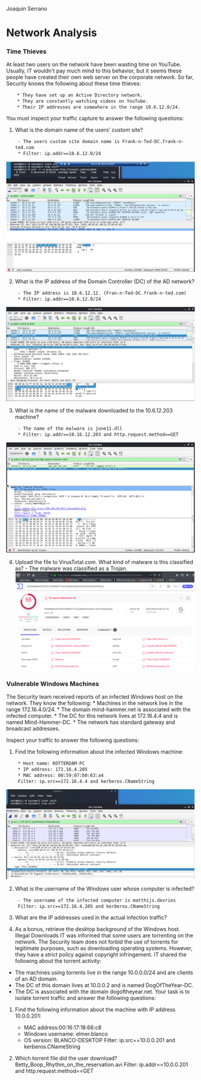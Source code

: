﻿Joaquin Serrano

# Network Analysis

### Time Thieves

At least two users on the network have been wasting time on YouTube. Usually, IT wouldn't pay much mind to this behavior, but it seems these people have created their own web server on the corporate network. So far, Security knows the following about these time thieves:

        * They have set up an Active Directory network.
        * They are constantly watching videos on YouTube.
        * Their IP addresses are somewhere in the range 10.6.12.0/24.

You must inspect your traffic capture to answer the following questions:

1. What is the domain name of the users' custom site?

        - The users custom site domain name is Frank-n-Ted-DC.frank-n-ted.com
        * Filter: ip.addr==10.6.12.0/24
![](https://github.com/y2keno/final_project/blob/7341658c3d5d585ec520a540ff09a297bb08c098/Final_%20Network%20Analysis/images/image5.png)
  
2. What is the IP address of the Domain Controller (DC) of the AD network?

        - The IP address is 10.6.12.12. (Fran-n-Ted-DC.frank-n-ted.com)
        * Filter: ip.addr==10.6.12.0/24
![](https://github.com/y2keno/final_project/blob/7341658c3d5d585ec520a540ff09a297bb08c098/Final_%20Network%20Analysis/images/image4.png)
          
3. What is the name of the malware downloaded to the 10.6.12.203 machine? 

        - The name of the malware is june11.dll
        * Filter: ip.addr==10.16.12.203 and http.request.method==GET
![](https://github.com/y2keno/final_project/blob/7341658c3d5d585ec520a540ff09a297bb08c098/Final_%20Network%20Analysis/images/image9.png)
  
4. Upload the file to VirusTotal.com. What kind of malware is this classified as?
        - The malware was classified as a Trojan.
![](https://github.com/y2keno/final_project/blob/7341658c3d5d585ec520a540ff09a297bb08c098/Final_%20Network%20Analysis/images/image3.png) 
  

### Vulnerable Windows Machines

The Security team received reports of an infected Windows host on the network. They know the following:
        * Machines in the network live in the range 172.16.4.0/24.
        * The domain mind-hammer.net is associated with the infected computer.
        * The DC for this network lives at 172.16.4.4 and is named Mind-Hammer-DC.
        * The network has standard gateway and broadcast addresses.

Inspect your traffic to answer the following questions:

1. Find the following information about the infected Windows machine:

        * Host name: ROTTERDAM-PC
        * IP address: 172.16.4.205
        * MAC address: 00:59:07:b0:63:a4
        Filter: ip.src==172.16.4.4 and kerberos.CNameString
![](https://github.com/y2keno/final_project/blob/7341658c3d5d585ec520a540ff09a297bb08c098/Final_%20Network%20Analysis/images/image10.png)
  
2. What is the username of the Windows user whose computer is infected?

        - The username of the infected computer is matthijs.devries
        Filter: ip.src==172.16.4.205 and kerberos.CNameString
  





3. What are the IP addresses used in the actual infection traffic?
  

4. As a bonus, retrieve the desktop background of the Windows host.
Illegal Downloads
IT was informed that some users are torrenting on the network. The Security team does not forbid the use of torrents for legitimate purposes, such as downloading operating systems. However, they have a strict policy against copyright infringement.
IT shared the following about the torrent activity:
* The machines using torrents live in the range 10.0.0.0/24 and are clients of an AD domain.
* The DC of this domain lives at 10.0.0.2 and is named DogOfTheYear-DC.
* The DC is associated with the domain dogoftheyear.net.
Your task is to isolate torrent traffic and answer the following questions:
1. Find the following information about the machine with IP address 10.0.0.201:
   * MAC address:00:16:17:18:66:c8
   * Windows username: elmer.blanco
   * OS version: BLANCO-DESKTOP
        Filter: ip.src==10.0.0.201 and kerberos.CNameString
  

2. Which torrent file did the user download? Betty_Boop_Rhythm_on_the_reservation.avi Filter: ip.addr==10.0.0.201 and http.request.method==GET